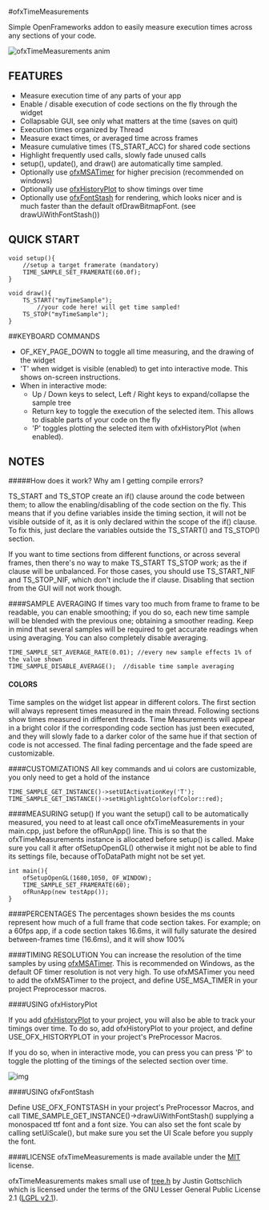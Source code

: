 #ofxTimeMeasurements


Simple OpenFrameworks addon to easily measure execution times across any sections of your code.

![ofxTimeMeasurements anim](https://www.dropbox.com/s/y6nsin52sugpmms/ofxTimeMeasurementsAnim.gif?dl=1)

## FEATURES

*	Measure execution time of any parts of your app
*	Enable / disable execution of code sections on the fly through the widget
*	Collapsable GUI, see only what matters at the time (saves on quit)
*	Execution times organized by Thread
*	Measure exact times, or averaged time across frames
*	Measure cumulative times (TS_START_ACC) for shared code sections
*	Highlight frequently used calls, slowly fade unused calls
*	setup(), update(), and draw() are automatically time sampled.
*	Optionally use [ofxMSATimer](https://github.com/obviousjim/ofxMSATimer) for higher precision (recommended on windows)
*	Optionally use [ofxHistoryPlot](https://github.com/armadillu/ofxHistoryPlot) to show timings over time
*	Optionally use [ofxFontStash](https://github.com/armadillu/ofxFontStash) for rendering, which looks nicer and is much faster than the default ofDrawBitmapFont. (see drawUiWithFontStash())

## QUICK START

	void setup(){
		//setup a target framerate (mandatory)
		TIME_SAMPLE_SET_FRAMERATE(60.0f);
	}

	void draw(){
		TS_START("myTimeSample");
			//your code here! will get time sampled!
		TS_STOP("myTimeSample");
	}


##KEYBOARD COMMANDS
*	OF_KEY_PAGE_DOWN to toggle all time measuring, and the drawing of the widget
* 	'T' when widget is visible (enabled) to get into interactive mode. This shows on-screen instructions.
* 	When in interactive mode:
	* Up / Down keys to select, Left / Right keys to expand/collapse the sample tree
	* Return key to toggle the execution of the selected item. This allows to disable parts of your code on the fly
	* 'P' toggles plotting the selected item with ofxHistoryPlot (when enabled).

## NOTES

#####How does it work? Why am I getting compile errors?

TS_START and TS_STOP create an if() clause around the code between them; to allow the enabling/disabling of the code section on the fly. This means that if you define variables inside the timing section, it will not be visible outside of it, as it is only declared within the scope of the if() clause. To fix this, just declare the variables outside the TS_START() and TS_STOP() section.

If you want to time sections from different functions, or across several frames, then there's no way to make 
TS_START TS_STOP work; as the if clause will be unbalanced. For those cases, you should use TS_START_NIF and TS_STOP_NIF, which don't include the if clause. Disabling that section from the GUI will not work though.

####SAMPLE AVERAGING
If times vary too much from frame to frame to be readable, you can enable smoothing; if you do so, each new time sample will be blended with the previous one; obtaining a smoother reading. Keep in mind that several samples will be required to get accurate readings when using averaging. You can also completely disable averaging.

	TIME_SAMPLE_SET_AVERAGE_RATE(0.01); //every new sample effects 1% of the value shown 
	TIME_SAMPLE_DISABLE_AVERAGE();  //disable time sample averaging
	

#### COLORS
Time samples on the widget list appear in different colors. The first section will always represent times measured in the main thread. Following sections show times measured in different threads. Time Measurements will appear in a bright color if the corresponding code section has just been executed, and they will slowly fade to a darker color of the same hue if that section of code is not accessed. The final fading percentage and the fade speed are customizable.


####CUSTOMIZATIONS
All key commands and ui colors are customizable, you only need to get a hold of the instance

	TIME_SAMPLE_GET_INSTANCE()->setUIActivationKey('T');
	TIME_SAMPLE_GET_INSTANCE()->setHighlightColor(ofColor::red);
	

####MEASURING setup()
If you want the setup() call to be automatically measured, you need to at least call once ofxTimeMeasurements in your main.cpp, just before the ofRunApp() line. This is so that the ofxTimeMeasurements instance is allocated before setup() is called. Make sure you call it after ofSetupOpenGL() otherwise it might not be able to find its settings file, because ofToDataPath might not be set yet. 

	int main(){
		ofSetupOpenGL(1680,1050, OF_WINDOW);
		TIME_SAMPLE_SET_FRAMERATE(60);
		ofRunApp(new testApp());
	}

####PERCENTAGES
The percentages shown besides the ms counts represent how much of a full frame that code section takes. For example; on a 60fps app, if a code section takes 16.6ms, it will fully saturate the desired between-frames time (16.6ms), and it will show 100% 

####TIMING RESOLUTION
You can increase the resolution of the time samples by using [ofxMSATimer](https://github.com/obviousjim/ofxMSATimer). This is recommended on Windows, as the default OF timer resolution is not very high. To use ofxMSATimer you need to add the ofxMSATimer to the project, and define USE_MSA_TIMER in your project Preprocessor macros.

####USING ofxHistoryPlot

If you add [ofxHistoryPlot](https://github.com/armadillu/ofxHistoryPlot) to your project, you will also be able to track your timings over time. To do so, add ofxHistoryPlot to your project, and define USE_OFX_HISTORYPLOT in your project's PreProcessor Macros.

If you do so, when in interactive mode, you can press you can press 'P' to toggle the plotting of the timings of the selected section over time.

![img](https://farm4.staticflickr.com/3845/15302062085_163388a0ed_o_d.png)

####USING ofxFontStash

Define USE_OFX_FONTSTASH in your project's PreProcessor Macros, and call TIME_SAMPLE_GET_INSTANCE()->drawUiWithFontStash() supplying a monospaced ttf font and a font size. You can also set the font scale by calling setUiScale(), but make sure you set the UI Scale before you supply the font.

####LICENSE
ofxTimeMeasurements is made available under the [MIT](http://opensource.org/licenses/MIT) license.

ofxTimeMeasurements makes small use of [tree.h](http://archive.gamedev.net/archive/reference/programming/features/coretree2/tree.h) by Justin Gottschlich which is licensed under the terms of the GNU Lesser General Public License 2.1 ([LGPL v2.1](http://choosealicense.com/licenses/lgpl-2.1/)).